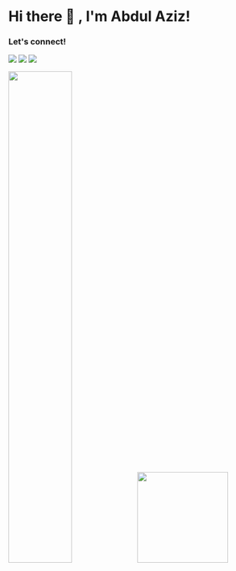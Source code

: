 # Hi there 👋 , I'm Abdul Aziz!

### Let's connect!
<p> 
    <a href="https://www.linkedin.com/in/abaz-id" target="blank"><img src="https://img.shields.io/badge/Abdul_Aziz-30302f?style=flat&logo=linkedin" /></a>
    <a href="mailto:abaz.my.id@gmail.com" target="blank"><img src="https://img.shields.io/badge/Abdul_Aziz-30302f?style=flat&logo=gmail" /></a>
    <img src="https://gpvc.arturio.dev/abaz1d" />
</p>

<p>
    <img src="https://github-readme-stats.vercel.app/api?username=abaz1d&hide=contribs,prs&show_icons=true&hide_border=true&title_color=000" width=50% />
    <img src="https://github-readme-stats.vercel.app/api/top-langs/?username=abaz1d&layout=compact" height=180 />
</p>

<!--
**abaz1d/abaz1d** is a ✨ _special_ ✨ repository because its `README.md` (this file) appears on your GitHub profile.

Here are some ideas to get you started:

- 🔭 I’m currently working on ...
- 🌱 I’m currently learning ...
- 👯 I’m looking to collaborate on ...
- 🤔 I’m looking for help with ...
- 💬 Ask me about ...
- 📫 How to reach me: ...
- 😄 Pronouns: ...
- ⚡ Fun fact: ...
-->
